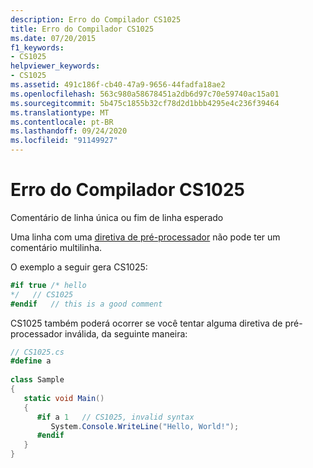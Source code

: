 ```yaml
---
description: Erro do Compilador CS1025
title: Erro do Compilador CS1025
ms.date: 07/20/2015
f1_keywords:
- CS1025
helpviewer_keywords:
- CS1025
ms.assetid: 491c186f-cb40-47a9-9656-44fadfa18ae2
ms.openlocfilehash: 563c980a58678451a2db6d97c70e59740ac15a01
ms.sourcegitcommit: 5b475c1855b32cf78d2d1bbb4295e4c236f39464
ms.translationtype: MT
ms.contentlocale: pt-BR
ms.lasthandoff: 09/24/2020
ms.locfileid: "91149927"
---
```

# <a name="compiler-error-cs1025"></a>Erro do Compilador CS1025

Comentário de linha única ou fim de linha esperado  
  
 Uma linha com uma [diretiva de pré-processador](../language-reference/preprocessor-directives/index.md) não pode ter um comentário multilinha.  
  
 O exemplo a seguir gera CS1025:  
  
```csharp  
#if true /* hello  
*/   // CS1025  
#endif   // this is a good comment  
```  
  
 CS1025 também poderá ocorrer se você tentar alguma diretiva de pré-processador inválida, da seguinte maneira:  
  
```csharp  
// CS1025.cs  
#define a  
  
class Sample  
{  
   static void Main()  
   {  
      #if a 1   // CS1025, invalid syntax  
         System.Console.WriteLine("Hello, World!");  
      #endif  
   }  
}  
```
